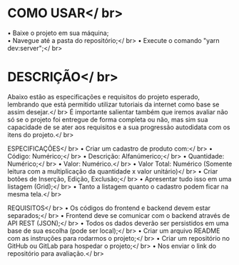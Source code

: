 # COMO USAR</ br>

  • Baixe o projeto em sua máquina;<br />
  • Navegue até a pasta do repositório;</ br>
  • Execute o comando "yarn dev:server";</ br>
  
# DESCRIÇÃO</ br>

Abaixo estão as especificações e requisitos do projeto esperado, lembrando que está permitido utilizar tutoriais da internet como base se assim desejar.</ br>
É importante salientar também que iremos avaliar não só se o projeto foi entregue de forma completa ou não, mas sim sua capacidade de se ater aos requisitos e a sua progressão autodidata com os itens do projeto.</ br>

ESPECIFICAÇÕES</ br>
  • Criar um cadastro de produto com:</ br>
  • Código: Numérico;</ br>
  • Descrição: Alfanúmerico;</ br>
  • Quantidade: Numérico;</ br>
  • Valor: Numérico.</ br>
  • Valor Total: Numérico (Somente leitura com a multiplicação da quantidade x valor unitário)</ br>
  • Criar botões de Inserção, Edição, Exclusão;</ br>
  • Apresentar tudo isso em uma listagem (Grid);</ br>
  • Tanto a listagem quanto o cadastro podem ficar na mesma tela.</ br>

REQUISITOS</ br>
  • Os códigos do frontend e backend devem estar separados;</ br>
  • Frontend deve se comunicar com o backend através de API REST (JSON);</ br>
  • Todos os dados deverão ser persistidos em uma base de sua escolha (pode ser local);</ br>
  • Criar um arquivo README com as instruções para rodarmos o projeto;</ br>
  • Criar um repositório no GitHub ou GitLab para hospedar o projeto;</ br>
  • Nos enviar o link do repositório para avaliação.</ br>
